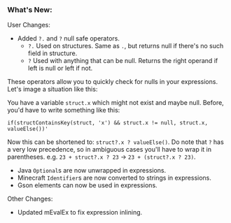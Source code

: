 ### What's New:

User Changes:

* Added `?.` and `?` null safe operators.
  - `?.` Used on structures. Same as `.`, but returns null if there's no such field in structure.
  - `?` Used with anything that can be null. Returns the right operand if left is null or left if not.

These operators allow you to quickly check for nulls in your expressions. Let's image a situation like this:

You have a variable `struct.x` which might not exist and maybe null. Before, you'd have to write something like this:

`if(structContainsKey(struct, 'x') && struct.x != null, struct.x, valueElse())'`

Now this can be shortened to: `struct?.x ? valueElse()`. Do note that `?` has a very low precedence, so in ambiguous cases you'll have to wrap it in parentheses. e.g. `23 + struct?.x ? 23` -> `23 + (struct?.x ? 23)`.

* Java `Optional`s are now unwrapped in expressions.
* Minecraft `Identifier`s are now converted to strings in expressions.
* Gson elements can now be used in expressions.
  
Other Changes:

* Updated mEvalEx to fix expression inlining.